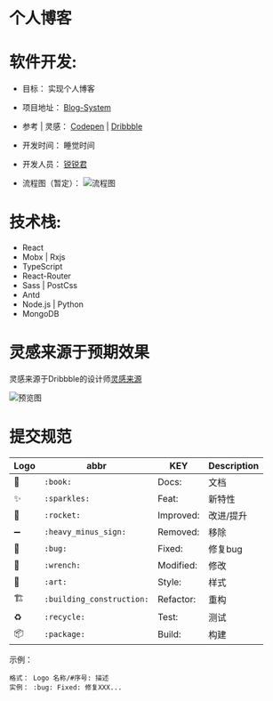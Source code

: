 # 个人博客

# 软件开发:
- 目标： 实现个人博客

- 项目地址： [ Blog-System ](https://github.com/HuangHongRui/Vocation.git)

- 参考 | 灵感： [Codepen](https://codepen.io/) | [Dribbble](https://dribbble.com/)

- 开发时间： 睡觉时间

- 开发人员： [锐锐君](https://github.com/HuangHongRui)

- 流程图（暂定）：
![流程图](https://user-images.githubusercontent.com/26321899/39478532-4bed5022-4d95-11e8-9319-91d8cc4dd709.png)

# 技术栈:
- React
- Mobx | Rxjs
- TypeScript
- React-Router
- Sass | PostCss
- Antd
- Node.js | Python
- MongoDB

# 灵感来源于预期效果

灵感来源于Dribbble的设计师[灵感来源](https://dribbble.com/shots/2274792-Blog-Category-Selection)

![预览图](http://p39hbnsam.bkt.clouddn.com/BlogPage.gif)

# 提交规范
| Logo                    | abbr                        | KEY               | Description |
| ----------------------- | --------                    | -----------       |-------------|
| :book:                  | `:book:`                    | Docs:             | 文档         |
| :sparkles:              | `:sparkles:`                | Feat:             | 新特性       |
| :rocket:                | `:rocket:`                  | Improved:         | 改进/提升     |
| :heavy_minus_sign:      | `:heavy_minus_sign:`        | Removed:          | 移除         |
| :bug:                   | `:bug:`                     | Fixed:            | 修复bug      |
| :wrench:                | `:wrench:`                  | Modified:         | 修改         |
| :art:                   | `:art:`                     | Style:            | 样式         |
| :building_construction: | `:building_construction:`   | Refactor:         | 重构         |
| :recycle:               | `:recycle:`                 | Test:             | 测试         |
| :package:               | `:package:`                 | Build:            | 构建         |

示例：
```
格式： Logo 名称/#序号: 描述
实例： :bug: Fixed: 修复XXX...
```
